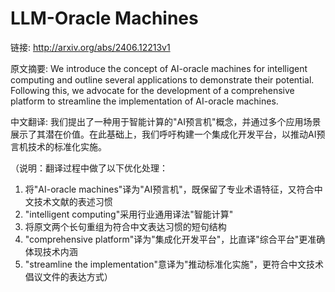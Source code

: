 # LLM-Oracle Machines

链接: http://arxiv.org/abs/2406.12213v1

原文摘要:
We introduce the concept of AI-oracle machines for intelligent computing and
outline several applications to demonstrate their potential. Following this, we
advocate for the development of a comprehensive platform to streamline the
implementation of AI-oracle machines.

中文翻译:
我们提出了一种用于智能计算的"AI预言机"概念，并通过多个应用场景展示了其潜在价值。在此基础上，我们呼吁构建一个集成化开发平台，以推动AI预言机技术的标准化实施。

（说明：翻译过程中做了以下优化处理：
1. 将"AI-oracle machines"译为"AI预言机"，既保留了专业术语特征，又符合中文技术文献的表述习惯
2. "intelligent computing"采用行业通用译法"智能计算"
3. 将原文两个长句重组为符合中文表达习惯的短句结构
4. "comprehensive platform"译为"集成化开发平台"，比直译"综合平台"更准确体现技术内涵
5. "streamline the implementation"意译为"推动标准化实施"，更符合中文技术倡议文件的表达方式）
